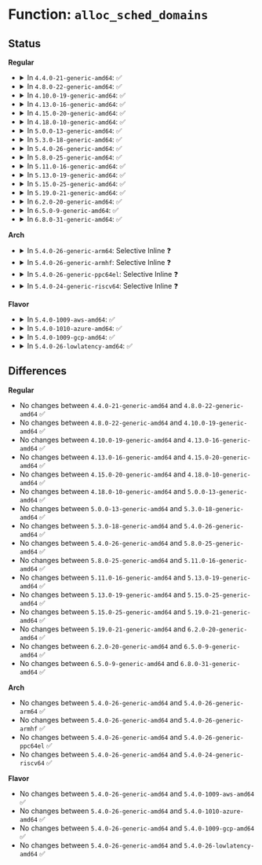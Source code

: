 # Function: <code>alloc_sched_domains</code>

## Status
<b>Regular</b>
<ul>
<li>
<details>
<summary>In <code>4.4.0-21-generic-amd64</code>: ✅</summary>

```c
cpumask_var_t * alloc_sched_domains(unsigned int ndoms)
```

```json
{
  "name": "alloc_sched_domains",
  "collision_type": "Unique Global",
  "inline_type": "No",
  "funcs": [
    {
      "addr": 18446744071579565168,
      "name": "alloc_sched_domains",
      "external": true,
      "loc": "kernel/sched/core.c:7057",
      "file": "kernel/sched/core.c",
      "inline": "seen, unknown",
      "caller_inline": [],
      "caller_func": [
        "kernel/sched/core.c:sched_init_smp",
        "kernel/cpuset.c:generate_sched_domains",
        "kernel/cpuset.c:generate_sched_domains",
        "kernel/cpuset.c:generate_sched_domains"
      ]
    }
  ],
  "symbols": [
    {
      "addr": 18446744071579565168,
      "name": "alloc_sched_domains",
      "section": ".text",
      "bind": "STB_GLOBAL",
      "size": 27
    }
  ]
}
```
</details>
</li>
<li>
<details>
<summary>In <code>4.8.0-22-generic-amd64</code>: ✅</summary>

```c
cpumask_var_t * alloc_sched_domains(unsigned int ndoms)
```

```json
{
  "name": "alloc_sched_domains",
  "collision_type": "Unique Global",
  "inline_type": "No",
  "funcs": [
    {
      "addr": 18446744071579575408,
      "name": "alloc_sched_domains",
      "external": true,
      "loc": "kernel/sched/core.c:6992",
      "file": "kernel/sched/core.c",
      "inline": "seen, unknown",
      "caller_inline": [],
      "caller_func": [
        "kernel/sched/core.c:sched_init_smp",
        "kernel/cpuset.c:generate_sched_domains",
        "kernel/cpuset.c:generate_sched_domains",
        "kernel/cpuset.c:generate_sched_domains"
      ]
    }
  ],
  "symbols": [
    {
      "addr": 18446744071579575408,
      "name": "alloc_sched_domains",
      "section": ".text",
      "bind": "STB_GLOBAL",
      "size": 27
    }
  ]
}
```
</details>
</li>
<li>
<details>
<summary>In <code>4.10.0-19-generic-amd64</code>: ✅</summary>

```c
cpumask_var_t * alloc_sched_domains(unsigned int ndoms)
```

```json
{
  "name": "alloc_sched_domains",
  "collision_type": "Unique Global",
  "inline_type": "No",
  "funcs": [
    {
      "addr": 18446744071579601424,
      "name": "alloc_sched_domains",
      "external": true,
      "loc": "kernel/sched/core.c:7113",
      "file": "kernel/sched/core.c",
      "inline": "seen, unknown",
      "caller_inline": [],
      "caller_func": [
        "kernel/sched/core.c:sched_init_smp",
        "kernel/cpuset.c:generate_sched_domains",
        "kernel/cpuset.c:generate_sched_domains",
        "kernel/cpuset.c:generate_sched_domains"
      ]
    }
  ],
  "symbols": [
    {
      "addr": 18446744071579601424,
      "name": "alloc_sched_domains",
      "section": ".text",
      "bind": "STB_GLOBAL",
      "size": 112
    }
  ]
}
```
</details>
</li>
<li>
<details>
<summary>In <code>4.13.0-16-generic-amd64</code>: ✅</summary>

```c
cpumask_var_t * alloc_sched_domains(unsigned int ndoms)
```

```json
{
  "name": "alloc_sched_domains",
  "collision_type": "Unique Global",
  "inline_type": "No",
  "funcs": [
    {
      "addr": 18446744071579685744,
      "name": "alloc_sched_domains",
      "external": true,
      "loc": "kernel/sched/topology.c:1737",
      "file": "kernel/sched/topology.c",
      "inline": "seen, unknown",
      "caller_inline": [],
      "caller_func": [
        "kernel/sched/topology.c:sched_init_domains",
        "kernel/cgroup/cpuset.c:generate_sched_domains",
        "kernel/cgroup/cpuset.c:generate_sched_domains",
        "kernel/cgroup/cpuset.c:generate_sched_domains"
      ]
    }
  ],
  "symbols": [
    {
      "addr": 18446744071579685744,
      "name": "alloc_sched_domains",
      "section": ".text",
      "bind": "STB_GLOBAL",
      "size": 102
    }
  ]
}
```
</details>
</li>
<li>
<details>
<summary>In <code>4.15.0-20-generic-amd64</code>: ✅</summary>

```c
cpumask_var_t * alloc_sched_domains(unsigned int ndoms)
```

```json
{
  "name": "alloc_sched_domains",
  "collision_type": "Unique Global",
  "inline_type": "No",
  "funcs": [
    {
      "addr": 18446744071579716480,
      "name": "alloc_sched_domains",
      "external": true,
      "loc": "kernel/sched/topology.c:1752",
      "file": "kernel/sched/topology.c",
      "inline": "seen, unknown",
      "caller_inline": [],
      "caller_func": [
        "kernel/sched/topology.c:partition_sched_domains",
        "kernel/sched/topology.c:sched_init_domains",
        "kernel/cgroup/cpuset.c:generate_sched_domains",
        "kernel/cgroup/cpuset.c:generate_sched_domains",
        "kernel/cgroup/cpuset.c:generate_sched_domains"
      ]
    }
  ],
  "symbols": [
    {
      "addr": 18446744071579716480,
      "name": "alloc_sched_domains",
      "section": ".text",
      "bind": "STB_GLOBAL",
      "size": 102
    }
  ]
}
```
</details>
</li>
<li>
<details>
<summary>In <code>4.18.0-10-generic-amd64</code>: ✅</summary>

```c
cpumask_var_t * alloc_sched_domains(unsigned int ndoms)
```

```json
{
  "name": "alloc_sched_domains",
  "collision_type": "Unique Global",
  "inline_type": "No",
  "funcs": [
    {
      "addr": 18446744071579748192,
      "name": "alloc_sched_domains",
      "external": true,
      "loc": "kernel/sched/topology.c:1748",
      "file": "kernel/sched/topology.c",
      "inline": "seen, unknown",
      "caller_inline": [],
      "caller_func": [
        "kernel/sched/topology.c:partition_sched_domains",
        "kernel/sched/topology.c:sched_init_domains",
        "kernel/cgroup/cpuset.c:rebuild_sched_domains_locked",
        "kernel/cgroup/cpuset.c:rebuild_sched_domains_locked"
      ]
    }
  ],
  "symbols": [
    {
      "addr": 18446744071579748192,
      "name": "alloc_sched_domains",
      "section": ".text",
      "bind": "STB_GLOBAL",
      "size": 102
    }
  ]
}
```
</details>
</li>
<li>
<details>
<summary>In <code>5.0.0-13-generic-amd64</code>: ✅</summary>

```c
cpumask_var_t * alloc_sched_domains(unsigned int ndoms)
```

```json
{
  "name": "alloc_sched_domains",
  "collision_type": "Unique Global",
  "inline_type": "No",
  "funcs": [
    {
      "addr": 18446744071579788224,
      "name": "alloc_sched_domains",
      "external": true,
      "loc": "kernel/sched/topology.c:2023",
      "file": "kernel/sched/topology.c",
      "inline": "seen, unknown",
      "caller_inline": [],
      "caller_func": [
        "kernel/sched/topology.c:partition_sched_domains",
        "kernel/sched/topology.c:sched_init_domains",
        "kernel/cgroup/cpuset.c:rebuild_sched_domains_locked",
        "kernel/cgroup/cpuset.c:rebuild_sched_domains_locked"
      ]
    }
  ],
  "symbols": [
    {
      "addr": 18446744071579788224,
      "name": "alloc_sched_domains",
      "section": ".text",
      "bind": "STB_GLOBAL",
      "size": 102
    }
  ]
}
```
</details>
</li>
<li>
<details>
<summary>In <code>5.3.0-18-generic-amd64</code>: ✅</summary>

```c
cpumask_var_t * alloc_sched_domains(unsigned int ndoms)
```

```json
{
  "name": "alloc_sched_domains",
  "collision_type": "Unique Global",
  "inline_type": "No",
  "funcs": [
    {
      "addr": 18446744071579815904,
      "name": "alloc_sched_domains",
      "external": true,
      "loc": "kernel/sched/topology.c:2048",
      "file": "kernel/sched/topology.c",
      "inline": "seen, unknown",
      "caller_inline": [],
      "caller_func": [
        "kernel/sched/topology.c:partition_sched_domains",
        "kernel/sched/topology.c:sched_init_domains",
        "kernel/cgroup/cpuset.c:generate_sched_domains",
        "kernel/cgroup/cpuset.c:generate_sched_domains"
      ]
    }
  ],
  "symbols": [
    {
      "addr": 18446744071579815904,
      "name": "alloc_sched_domains",
      "section": ".text",
      "bind": "STB_GLOBAL",
      "size": 105
    }
  ]
}
```
</details>
</li>
<li>
<details>
<summary>In <code>5.4.0-26-generic-amd64</code>: ✅</summary>

```c
cpumask_var_t * alloc_sched_domains(unsigned int ndoms)
```

```json
{
  "name": "alloc_sched_domains",
  "collision_type": "Unique Global",
  "inline_type": "No",
  "funcs": [
    {
      "addr": 18446744071579863824,
      "name": "alloc_sched_domains",
      "external": true,
      "loc": "kernel/sched/topology.c:2111",
      "file": "kernel/sched/topology.c",
      "inline": "seen, unknown",
      "caller_inline": [],
      "caller_func": [
        "kernel/sched/topology.c:partition_sched_domains_locked",
        "kernel/sched/topology.c:sched_init_domains",
        "kernel/cgroup/cpuset.c:generate_sched_domains",
        "kernel/cgroup/cpuset.c:generate_sched_domains"
      ]
    }
  ],
  "symbols": [
    {
      "addr": 18446744071579863824,
      "name": "alloc_sched_domains",
      "section": ".text",
      "bind": "STB_GLOBAL",
      "size": 105
    }
  ]
}
```
</details>
</li>
<li>
<details>
<summary>In <code>5.8.0-25-generic-amd64</code>: ✅</summary>

```c
cpumask_var_t * alloc_sched_domains(unsigned int ndoms)
```

```json
{
  "name": "alloc_sched_domains",
  "collision_type": "Unique Global",
  "inline_type": "No",
  "funcs": [
    {
      "addr": 18446744071579904384,
      "name": "alloc_sched_domains",
      "external": true,
      "loc": "kernel/sched/topology.c:2096",
      "file": "kernel/sched/topology.c",
      "inline": "seen, unknown",
      "caller_inline": [],
      "caller_func": [
        "kernel/sched/topology.c:partition_sched_domains_locked",
        "kernel/sched/topology.c:sched_init_domains",
        "kernel/cgroup/cpuset.c:generate_sched_domains",
        "kernel/cgroup/cpuset.c:generate_sched_domains"
      ]
    }
  ],
  "symbols": [
    {
      "addr": 18446744071579904384,
      "name": "alloc_sched_domains",
      "section": ".text",
      "bind": "STB_GLOBAL",
      "size": 133
    }
  ]
}
```
</details>
</li>
<li>
<details>
<summary>In <code>5.11.0-16-generic-amd64</code>: ✅</summary>

```c
cpumask_var_t * alloc_sched_domains(unsigned int ndoms)
```

```json
{
  "name": "alloc_sched_domains",
  "collision_type": "Unique Global",
  "inline_type": "No",
  "funcs": [
    {
      "addr": 18446744071579899296,
      "name": "alloc_sched_domains",
      "external": true,
      "loc": "kernel/sched/topology.c:2154",
      "file": "kernel/sched/topology.c",
      "inline": "seen, unknown",
      "caller_inline": [],
      "caller_func": [
        "kernel/sched/topology.c:partition_sched_domains_locked",
        "kernel/sched/topology.c:sched_init_domains",
        "kernel/cgroup/cpuset.c:generate_sched_domains",
        "kernel/cgroup/cpuset.c:generate_sched_domains"
      ]
    }
  ],
  "symbols": [
    {
      "addr": 18446744071579899296,
      "name": "alloc_sched_domains",
      "section": ".text",
      "bind": "STB_GLOBAL",
      "size": 133
    }
  ]
}
```
</details>
</li>
<li>
<details>
<summary>In <code>5.13.0-19-generic-amd64</code>: ✅</summary>

```c
cpumask_var_t * alloc_sched_domains(unsigned int ndoms)
```

```json
{
  "name": "alloc_sched_domains",
  "collision_type": "Unique Global",
  "inline_type": "No",
  "funcs": [
    {
      "addr": 18446744071579908400,
      "name": "alloc_sched_domains",
      "external": true,
      "loc": "kernel/sched/topology.c:2182",
      "file": "kernel/sched/topology.c",
      "inline": "seen, unknown",
      "caller_inline": [],
      "caller_func": [
        "kernel/sched/topology.c:partition_sched_domains_locked",
        "kernel/sched/topology.c:sched_init_domains",
        "kernel/cgroup/cpuset.c:generate_sched_domains",
        "kernel/cgroup/cpuset.c:generate_sched_domains"
      ]
    }
  ],
  "symbols": [
    {
      "addr": 18446744071579908400,
      "name": "alloc_sched_domains",
      "section": ".text",
      "bind": "STB_GLOBAL",
      "size": 133
    }
  ]
}
```
</details>
</li>
<li>
<details>
<summary>In <code>5.15.0-25-generic-amd64</code>: ✅</summary>

```c
cpumask_var_t * alloc_sched_domains(unsigned int ndoms)
```

```json
{
  "name": "alloc_sched_domains",
  "collision_type": "Unique Global",
  "inline_type": "No",
  "funcs": [
    {
      "addr": 18446744071580027216,
      "name": "alloc_sched_domains",
      "external": true,
      "loc": "kernel/sched/topology.c:2311",
      "file": "kernel/sched/topology.c",
      "inline": "seen, unknown",
      "caller_inline": [],
      "caller_func": [
        "kernel/sched/topology.c:partition_sched_domains_locked",
        "kernel/sched/topology.c:sched_init_domains",
        "kernel/cgroup/cpuset.c:generate_sched_domains",
        "kernel/cgroup/cpuset.c:generate_sched_domains"
      ]
    }
  ],
  "symbols": [
    {
      "addr": 18446744071580027216,
      "name": "alloc_sched_domains",
      "section": ".text",
      "bind": "STB_GLOBAL",
      "size": 133
    }
  ]
}
```
</details>
</li>
<li>
<details>
<summary>In <code>5.19.0-21-generic-amd64</code>: ✅</summary>

```c
cpumask_var_t * alloc_sched_domains(unsigned int ndoms)
```

```json
{
  "name": "alloc_sched_domains",
  "collision_type": "Unique Global",
  "inline_type": "No",
  "funcs": [
    {
      "addr": 18446744071580200224,
      "name": "alloc_sched_domains",
      "external": true,
      "loc": "kernel/sched/topology.c:2418",
      "file": "kernel/sched/build_utility.c",
      "inline": "seen, unknown",
      "caller_inline": [],
      "caller_func": [
        "kernel/sched/build_utility.c:partition_sched_domains_locked",
        "kernel/sched/build_utility.c:sched_init_domains",
        "kernel/cgroup/cpuset.c:generate_sched_domains",
        "kernel/cgroup/cpuset.c:generate_sched_domains"
      ]
    }
  ],
  "symbols": [
    {
      "addr": 18446744071580200224,
      "name": "alloc_sched_domains",
      "section": ".text",
      "bind": "STB_GLOBAL",
      "size": 139
    }
  ]
}
```
</details>
</li>
<li>
<details>
<summary>In <code>6.2.0-20-generic-amd64</code>: ✅</summary>

```c
cpumask_var_t * alloc_sched_domains(unsigned int ndoms)
```

```json
{
  "name": "alloc_sched_domains",
  "collision_type": "Unique Global",
  "inline_type": "No",
  "funcs": [
    {
      "addr": 18446744071580391152,
      "name": "alloc_sched_domains",
      "external": true,
      "loc": "kernel/sched/topology.c:2425",
      "file": "kernel/sched/build_utility.c",
      "inline": "seen, unknown",
      "caller_inline": [],
      "caller_func": [
        "kernel/sched/build_utility.c:partition_sched_domains_locked",
        "kernel/sched/build_utility.c:sched_init_domains",
        "kernel/cgroup/cpuset.c:generate_sched_domains",
        "kernel/cgroup/cpuset.c:generate_sched_domains"
      ]
    }
  ],
  "symbols": [
    {
      "addr": 18446744071580391152,
      "name": "alloc_sched_domains",
      "section": ".text",
      "bind": "STB_GLOBAL",
      "size": 146
    }
  ]
}
```
</details>
</li>
<li>
<details>
<summary>In <code>6.5.0-9-generic-amd64</code>: ✅</summary>

```c
cpumask_var_t * alloc_sched_domains(unsigned int ndoms)
```

```json
{
  "name": "alloc_sched_domains",
  "collision_type": "Unique Global",
  "inline_type": "No",
  "funcs": [
    {
      "addr": 18446744071580459744,
      "name": "alloc_sched_domains",
      "external": true,
      "loc": "kernel/sched/topology.c:2525",
      "file": "kernel/sched/build_utility.c",
      "inline": "seen, unknown",
      "caller_inline": [],
      "caller_func": [
        "kernel/sched/build_utility.c:partition_sched_domains_locked",
        "kernel/sched/build_utility.c:sched_init_domains",
        "kernel/cgroup/cpuset.c:generate_sched_domains",
        "kernel/cgroup/cpuset.c:generate_sched_domains"
      ]
    }
  ],
  "symbols": [
    {
      "addr": 18446744071580459744,
      "name": "alloc_sched_domains",
      "section": ".text",
      "bind": "STB_GLOBAL",
      "size": 146
    }
  ]
}
```
</details>
</li>
<li>
<details>
<summary>In <code>6.8.0-31-generic-amd64</code>: ✅</summary>

```c
cpumask_var_t * alloc_sched_domains(unsigned int ndoms)
```

```json
{
  "name": "alloc_sched_domains",
  "collision_type": "Unique Global",
  "inline_type": "No",
  "funcs": [
    {
      "addr": 18446744071580519392,
      "name": "alloc_sched_domains",
      "external": true,
      "loc": "kernel/sched/topology.c:2570",
      "file": "kernel/sched/build_utility.c",
      "inline": "seen, unknown",
      "caller_inline": [],
      "caller_func": [
        "kernel/sched/build_utility.c:partition_sched_domains_locked",
        "kernel/sched/build_utility.c:sched_init_domains",
        "kernel/cgroup/cpuset.c:generate_sched_domains",
        "kernel/cgroup/cpuset.c:generate_sched_domains"
      ]
    }
  ],
  "symbols": [
    {
      "addr": 18446744071580519392,
      "name": "alloc_sched_domains",
      "section": ".text",
      "bind": "STB_GLOBAL",
      "size": 146
    }
  ]
}
```
</details>
</li>
</ul>
<b>Arch</b>
<ul>
<li>
<details>
<summary>In <code>5.4.0-26-generic-arm64</code>: Selective Inline ❓</summary>

```c
cpumask_var_t * alloc_sched_domains(unsigned int ndoms)
```

```json
{
  "name": "alloc_sched_domains",
  "collision_type": "Unique Global",
  "inline_type": "Selective",
  "funcs": [
    {
      "addr": 18446603336491062768,
      "name": "alloc_sched_domains",
      "external": true,
      "loc": "kernel/sched/topology.c:2111",
      "file": "kernel/sched/topology.c",
      "inline": "not declared, inlined",
      "caller_inline": [
        "kernel/sched/topology.c:partition_sched_domains_locked",
        "kernel/sched/topology.c:sched_init_domains"
      ],
      "caller_func": [
        "kernel/cgroup/cpuset.c:generate_sched_domains",
        "kernel/cgroup/cpuset.c:generate_sched_domains"
      ]
    }
  ],
  "symbols": [
    {
      "addr": 18446603336491061664,
      "name": "alloc_sched_domains",
      "section": ".text",
      "bind": "STB_GLOBAL",
      "size": 48
    }
  ]
}
```
</details>
</li>
<li>
<details>
<summary>In <code>5.4.0-26-generic-armhf</code>: Selective Inline ❓</summary>

```c
cpumask_var_t * alloc_sched_domains(unsigned int ndoms)
```

```json
{
  "name": "alloc_sched_domains",
  "collision_type": "Unique Global",
  "inline_type": "Selective",
  "funcs": [
    {
      "addr": 3225065168,
      "name": "alloc_sched_domains",
      "external": true,
      "loc": "kernel/sched/topology.c:2111",
      "file": "kernel/sched/topology.c",
      "inline": "not declared, inlined",
      "caller_inline": [
        "kernel/sched/topology.c:partition_sched_domains_locked",
        "kernel/sched/topology.c:sched_init_domains"
      ],
      "caller_func": [
        "kernel/cgroup/cpuset.c:generate_sched_domains",
        "kernel/cgroup/cpuset.c:generate_sched_domains"
      ]
    }
  ],
  "symbols": [
    {
      "addr": 3225064104,
      "name": "alloc_sched_domains",
      "section": ".text",
      "bind": "STB_GLOBAL",
      "size": 52
    }
  ]
}
```
</details>
</li>
<li>
<details>
<summary>In <code>5.4.0-26-generic-ppc64el</code>: Selective Inline ❓</summary>

```c
cpumask_var_t * alloc_sched_domains(unsigned int ndoms)
```

```json
{
  "name": "alloc_sched_domains",
  "collision_type": "Unique Global",
  "inline_type": "Selective",
  "funcs": [
    {
      "addr": 13835058055283941924,
      "name": "alloc_sched_domains",
      "external": true,
      "loc": "kernel/sched/topology.c:2111",
      "file": "kernel/sched/topology.c",
      "inline": "not declared, inlined",
      "caller_inline": [
        "kernel/sched/topology.c:partition_sched_domains_locked",
        "kernel/sched/topology.c:sched_init_domains"
      ],
      "caller_func": [
        "kernel/cgroup/cpuset.c:generate_sched_domains",
        "kernel/cgroup/cpuset.c:generate_sched_domains"
      ]
    }
  ],
  "symbols": [
    {
      "addr": 13835058055283940544,
      "name": "alloc_sched_domains",
      "section": ".text",
      "bind": "STB_GLOBAL",
      "size": 60
    }
  ]
}
```
</details>
</li>
<li>
<details>
<summary>In <code>5.4.0-24-generic-riscv64</code>: Selective Inline ❓</summary>

```c
cpumask_var_t * alloc_sched_domains(unsigned int ndoms)
```

```json
{
  "name": "alloc_sched_domains",
  "collision_type": "Unique Global",
  "inline_type": "Selective",
  "funcs": [
    {
      "addr": 18446743936271654390,
      "name": "alloc_sched_domains",
      "external": true,
      "loc": "kernel/sched/topology.c:2111",
      "file": "kernel/sched/topology.c",
      "inline": "not declared, inlined",
      "caller_inline": [
        "kernel/sched/topology.c:partition_sched_domains_locked",
        "kernel/sched/topology.c:sched_init_domains"
      ],
      "caller_func": [
        "kernel/cgroup/cpuset.c:generate_sched_domains",
        "kernel/cgroup/cpuset.c:generate_sched_domains"
      ]
    }
  ],
  "symbols": [
    {
      "addr": 18446743936271653424,
      "name": "alloc_sched_domains",
      "section": ".text",
      "bind": "STB_GLOBAL",
      "size": 54
    }
  ]
}
```
</details>
</li>
</ul>
<b>Flavor</b>
<ul>
<li>
<details>
<summary>In <code>5.4.0-1009-aws-amd64</code>: ✅</summary>

```c
cpumask_var_t * alloc_sched_domains(unsigned int ndoms)
```

```json
{
  "name": "alloc_sched_domains",
  "collision_type": "Unique Global",
  "inline_type": "No",
  "funcs": [
    {
      "addr": 18446744071579836176,
      "name": "alloc_sched_domains",
      "external": true,
      "loc": "kernel/sched/topology.c:2111",
      "file": "kernel/sched/topology.c",
      "inline": "seen, unknown",
      "caller_inline": [],
      "caller_func": [
        "kernel/sched/topology.c:partition_sched_domains_locked",
        "kernel/sched/topology.c:sched_init_domains",
        "kernel/cgroup/cpuset.c:generate_sched_domains",
        "kernel/cgroup/cpuset.c:generate_sched_domains"
      ]
    }
  ],
  "symbols": [
    {
      "addr": 18446744071579836176,
      "name": "alloc_sched_domains",
      "section": ".text",
      "bind": "STB_GLOBAL",
      "size": 105
    }
  ]
}
```
</details>
</li>
<li>
<details>
<summary>In <code>5.4.0-1010-azure-amd64</code>: ✅</summary>

```c
cpumask_var_t * alloc_sched_domains(unsigned int ndoms)
```

```json
{
  "name": "alloc_sched_domains",
  "collision_type": "Unique Global",
  "inline_type": "No",
  "funcs": [
    {
      "addr": 18446744071579770752,
      "name": "alloc_sched_domains",
      "external": true,
      "loc": "kernel/sched/topology.c:2111",
      "file": "kernel/sched/topology.c",
      "inline": "seen, unknown",
      "caller_inline": [],
      "caller_func": [
        "kernel/sched/topology.c:partition_sched_domains_locked",
        "kernel/sched/topology.c:sched_init_domains",
        "kernel/cgroup/cpuset.c:generate_sched_domains",
        "kernel/cgroup/cpuset.c:generate_sched_domains"
      ]
    }
  ],
  "symbols": [
    {
      "addr": 18446744071579770752,
      "name": "alloc_sched_domains",
      "section": ".text",
      "bind": "STB_GLOBAL",
      "size": 105
    }
  ]
}
```
</details>
</li>
<li>
<details>
<summary>In <code>5.4.0-1009-gcp-amd64</code>: ✅</summary>

```c
cpumask_var_t * alloc_sched_domains(unsigned int ndoms)
```

```json
{
  "name": "alloc_sched_domains",
  "collision_type": "Unique Global",
  "inline_type": "No",
  "funcs": [
    {
      "addr": 18446744071579824192,
      "name": "alloc_sched_domains",
      "external": true,
      "loc": "kernel/sched/topology.c:2111",
      "file": "kernel/sched/topology.c",
      "inline": "seen, unknown",
      "caller_inline": [],
      "caller_func": [
        "kernel/sched/topology.c:partition_sched_domains_locked",
        "kernel/sched/topology.c:sched_init_domains",
        "kernel/cgroup/cpuset.c:generate_sched_domains",
        "kernel/cgroup/cpuset.c:generate_sched_domains"
      ]
    }
  ],
  "symbols": [
    {
      "addr": 18446744071579824192,
      "name": "alloc_sched_domains",
      "section": ".text",
      "bind": "STB_GLOBAL",
      "size": 105
    }
  ]
}
```
</details>
</li>
<li>
<details>
<summary>In <code>5.4.0-26-lowlatency-amd64</code>: ✅</summary>

```c
cpumask_var_t * alloc_sched_domains(unsigned int ndoms)
```

```json
{
  "name": "alloc_sched_domains",
  "collision_type": "Unique Global",
  "inline_type": "No",
  "funcs": [
    {
      "addr": 18446744071579869312,
      "name": "alloc_sched_domains",
      "external": true,
      "loc": "kernel/sched/topology.c:2111",
      "file": "kernel/sched/topology.c",
      "inline": "seen, unknown",
      "caller_inline": [],
      "caller_func": [
        "kernel/sched/topology.c:partition_sched_domains_locked",
        "kernel/sched/topology.c:sched_init_domains",
        "kernel/cgroup/cpuset.c:generate_sched_domains",
        "kernel/cgroup/cpuset.c:generate_sched_domains"
      ]
    }
  ],
  "symbols": [
    {
      "addr": 18446744071579869312,
      "name": "alloc_sched_domains",
      "section": ".text",
      "bind": "STB_GLOBAL",
      "size": 105
    }
  ]
}
```
</details>
</li>
</ul>

## Differences
<b>Regular</b>
<ul>
<li>
No changes between <code>4.4.0-21-generic-amd64</code> and <code>4.8.0-22-generic-amd64</code> ✅
</li>
<li>
No changes between <code>4.8.0-22-generic-amd64</code> and <code>4.10.0-19-generic-amd64</code> ✅
</li>
<li>
No changes between <code>4.10.0-19-generic-amd64</code> and <code>4.13.0-16-generic-amd64</code> ✅
</li>
<li>
No changes between <code>4.13.0-16-generic-amd64</code> and <code>4.15.0-20-generic-amd64</code> ✅
</li>
<li>
No changes between <code>4.15.0-20-generic-amd64</code> and <code>4.18.0-10-generic-amd64</code> ✅
</li>
<li>
No changes between <code>4.18.0-10-generic-amd64</code> and <code>5.0.0-13-generic-amd64</code> ✅
</li>
<li>
No changes between <code>5.0.0-13-generic-amd64</code> and <code>5.3.0-18-generic-amd64</code> ✅
</li>
<li>
No changes between <code>5.3.0-18-generic-amd64</code> and <code>5.4.0-26-generic-amd64</code> ✅
</li>
<li>
No changes between <code>5.4.0-26-generic-amd64</code> and <code>5.8.0-25-generic-amd64</code> ✅
</li>
<li>
No changes between <code>5.8.0-25-generic-amd64</code> and <code>5.11.0-16-generic-amd64</code> ✅
</li>
<li>
No changes between <code>5.11.0-16-generic-amd64</code> and <code>5.13.0-19-generic-amd64</code> ✅
</li>
<li>
No changes between <code>5.13.0-19-generic-amd64</code> and <code>5.15.0-25-generic-amd64</code> ✅
</li>
<li>
No changes between <code>5.15.0-25-generic-amd64</code> and <code>5.19.0-21-generic-amd64</code> ✅
</li>
<li>
No changes between <code>5.19.0-21-generic-amd64</code> and <code>6.2.0-20-generic-amd64</code> ✅
</li>
<li>
No changes between <code>6.2.0-20-generic-amd64</code> and <code>6.5.0-9-generic-amd64</code> ✅
</li>
<li>
No changes between <code>6.5.0-9-generic-amd64</code> and <code>6.8.0-31-generic-amd64</code> ✅
</li>
</ul>
<b>Arch</b>
<ul>
<li>
No changes between <code>5.4.0-26-generic-amd64</code> and <code>5.4.0-26-generic-arm64</code> ✅
</li>
<li>
No changes between <code>5.4.0-26-generic-amd64</code> and <code>5.4.0-26-generic-armhf</code> ✅
</li>
<li>
No changes between <code>5.4.0-26-generic-amd64</code> and <code>5.4.0-26-generic-ppc64el</code> ✅
</li>
<li>
No changes between <code>5.4.0-26-generic-amd64</code> and <code>5.4.0-24-generic-riscv64</code> ✅
</li>
</ul>
<b>Flavor</b>
<ul>
<li>
No changes between <code>5.4.0-26-generic-amd64</code> and <code>5.4.0-1009-aws-amd64</code> ✅
</li>
<li>
No changes between <code>5.4.0-26-generic-amd64</code> and <code>5.4.0-1010-azure-amd64</code> ✅
</li>
<li>
No changes between <code>5.4.0-26-generic-amd64</code> and <code>5.4.0-1009-gcp-amd64</code> ✅
</li>
<li>
No changes between <code>5.4.0-26-generic-amd64</code> and <code>5.4.0-26-lowlatency-amd64</code> ✅
</li>
</ul>

